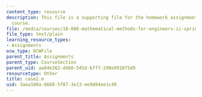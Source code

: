 ```yaml
---
content_type: resource
description: This file is a supporting file for the homework assignment 2 for the
  course.
file: /media/courses/18-086-mathematical-methods-for-engineers-ii-spring-2006/3aea180a86885f073e13ee9d84ee1c49_case2.m
file_type: text/plain
learning_resource_types:
- Assignments
ocw_type: OCWFile
parent_title: Assignments
parent_type: CourseSection
parent_uid: aa04e362-d4b8-545d-b7f7-298e9910f5d9
resourcetype: Other
title: case2.m
uid: 3aea180a-8688-5f07-3e13-ee9d84ee1c49
---
```

